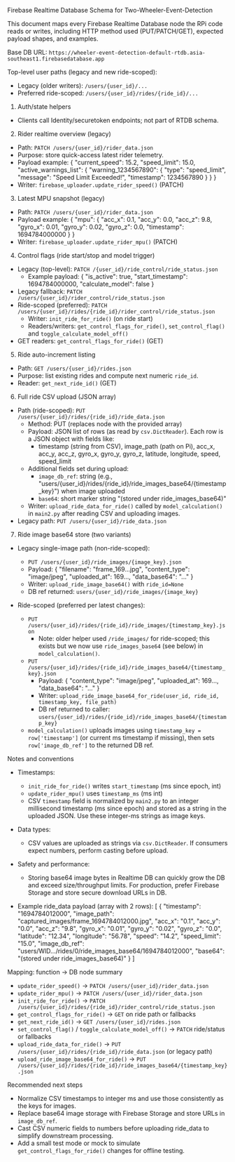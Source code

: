 Firebase Realtime Database Schema for Two-Wheeler-Event-Detection

This document maps every Firebase Realtime Database node the RPi code reads or writes,
including HTTP method used (PUT/PATCH/GET), expected payload shapes, and examples.

Base DB URL: `https://wheeler-event-detection-default-rtdb.asia-southeast1.firebasedatabase.app`

Top-level user paths (legacy and new ride-scoped):
- Legacy (older writers): `/users/{user_id}/...`
- Preferred ride-scoped: `/users/{user_id}/rides/{ride_id}/...`

1) Auth/state helpers
- Clients call Identity/securetoken endpoints; not part of RTDB schema.

2) Rider realtime overview (legacy)
- Path: `PATCH /users/{user_id}/rider_data.json`
- Purpose: store quick-access latest rider telemetry.
- Payload example:
  {
    "current_speed": 15.2,
    "speed_limit": 15.0,
    "active_warnings_list": { "warning_1234567890": { "type": "speed_limit", "message": "Speed Limit Exceeded!", "timestamp": 1234567890 } }
  }
- Writer: `firebase_uploader.update_rider_speed()` (PATCH)

3) Latest MPU snapshot (legacy)
- Path: `PATCH /users/{user_id}/rider_data.json`
- Payload example:
  { "mpu": { "acc_x": 0.1, "acc_y": 0.0, "acc_z": 9.8, "gyro_x": 0.01, "gyro_y": 0.02, "gyro_z": 0.0, "timestamp": 1694784000000 } }
- Writer: `firebase_uploader.update_rider_mpu()` (PATCH)

4) Control flags (ride start/stop and model trigger)
- Legacy (top-level): `PATCH /{user_id}/ride_control/ride_status.json`
  - Example payload: { "is_active": true, "start_timestamp": 1694784000000, "calculate_model": false }
- Legacy fallback: `PATCH /users/{user_id}/rider_control/ride_status.json`
- Ride-scoped (preferred): `PATCH /users/{user_id}/rides/{ride_id}/rider_control/ride_status.json`
  - Writer: `init_ride_for_ride()` (on ride start)
  - Readers/writers: `get_control_flags_for_ride()`, `set_control_flag()` and `toggle_calculate_model_off()`
- GET readers: `get_control_flags_for_ride()` (GET)

5) Ride auto-increment listing
- Path: `GET /users/{user_id}/rides.json`
- Purpose: list existing rides and compute next numeric `ride_id`.
- Reader: `get_next_ride_id()` (GET)

6) Full ride CSV upload (JSON array)
- Path (ride-scoped): `PUT /users/{user_id}/rides/{ride_id}/ride_data.json`
  - Method: PUT (replaces node with the provided array)
  - Payload: JSON list of rows (as read by `csv.DictReader`). Each row is a JSON object with fields like:
    - timestamp (string from CSV), image_path (path on Pi), acc_x, acc_y, acc_z, gyro_x, gyro_y, gyro_z, latitude, longitude, speed, speed_limit
  - Additional fields set during upload:
    - `image_db_ref`: string (e.g., "users/{user_id}/rides/{ride_id}/ride_images_base64/{timestamp_key}") when image uploaded
    - `base64`: short marker string "(stored under ride_images_base64)"
  - Writer: `upload_ride_data_for_ride()` called by `model_calculation()` in `main2.py` after reading CSV and uploading images.
- Legacy path: `PUT /users/{user_id}/ride_data.json`

7) Ride image base64 store (two variants)
- Legacy single-image path (non-ride-scoped):
  - `PUT /users/{user_id}/ride_images/{image_key}.json`
  - Payload: { "filename": "frame_169...jpg", "content_type": "image/jpeg", "uploaded_at": 169..., "data_base64": "..." }
  - Writer: `upload_ride_image_base64()` with `ride_id=None`
  - DB ref returned: `users/{user_id}/ride_images/{image_key}`

- Ride-scoped (preferred per latest changes):
  - `PUT /users/{user_id}/rides/{ride_id}/ride_images/{timestamp_key}.json`
    - Note: older helper used `/ride_images/` for ride-scoped; this exists but we now use `ride_images_base64` (see below) in `model_calculation()`.
  - `PUT /users/{user_id}/rides/{ride_id}/ride_images_base64/{timestamp_key}.json`
    - Payload: { "content_type": "image/jpeg", "uploaded_at": 169..., "data_base64": "..." }
    - Writer: `upload_ride_image_base64_for_ride(user_id, ride_id, timestamp_key, file_path)`
    - DB ref returned to caller: `users/{user_id}/rides/{ride_id}/ride_images_base64/{timestamp_key}`
  - `model_calculation()` uploads images using `timestamp_key = row['timestamp']` (or current ms timestamp if missing), then sets `row['image_db_ref']` to the returned DB ref.

Notes and conventions
- Timestamps:
  - `init_ride_for_ride()` writes `start_timestamp` (ms since epoch, int)
  - `update_rider_mpu()` uses `timestamp_ms` (ms int)
  - CSV `timestamp` field is normalized by `main2.py` to an integer millisecond timestamp (ms since epoch) and stored as a string in the uploaded JSON. Use these integer-ms strings as image keys.

- Data types:
  - CSV values are uploaded as strings via `csv.DictReader`. If consumers expect numbers, perform casting before upload.

- Safety and performance:
  - Storing base64 image bytes in Realtime DB can quickly grow the DB and exceed size/throughput limits. For production, prefer Firebase Storage and store secure download URLs in DB.

- Example ride_data payload (array with 2 rows):
  [
    {
      "timestamp": "1694784012000",
      "image_path": "captured_images/frame_1694784012000.jpg",
      "acc_x": "0.1",
      "acc_y": "0.0",
      "acc_z": "9.8",
      "gyro_x": "0.01",
      "gyro_y": "0.02",
      "gyro_z": "0.0",
      "latitude": "12.34",
      "longitude": "56.78",
      "speed": "14.2",
      "speed_limit": "15.0",
      "image_db_ref": "users/WlD.../rides/0/ride_images_base64/1694784012000",
      "base64": "(stored under ride_images_base64)"
    }
  ]

Mapping: function -> DB node summary
- `update_rider_speed()` -> `PATCH /users/{user_id}/rider_data.json`
- `update_rider_mpu()` -> `PATCH /users/{user_id}/rider_data.json`
- `init_ride_for_ride()` -> `PATCH /users/{user_id}/rides/{ride_id}/rider_control/ride_status.json`
- `get_control_flags_for_ride()` -> `GET` on ride path or fallbacks
- `get_next_ride_id()` -> `GET /users/{user_id}/rides.json`
- `set_control_flag()` / `toggle_calculate_model_off()` -> `PATCH` ride/status or fallbacks
- `upload_ride_data_for_ride()` -> `PUT /users/{user_id}/rides/{ride_id}/ride_data.json` (or legacy path)
- `upload_ride_image_base64_for_ride()` -> `PUT /users/{user_id}/rides/{ride_id}/ride_images_base64/{timestamp_key}.json`

Recommended next steps
- Normalize CSV timestamps to integer ms and use those consistently as the keys for images.
- Replace base64 image storage with Firebase Storage and store URLs in `image_db_ref`.
- Cast CSV numeric fields to numbers before uploading ride_data to simplify downstream processing.
- Add a small test mode or mock to simulate `get_control_flags_for_ride()` changes for offline testing.

